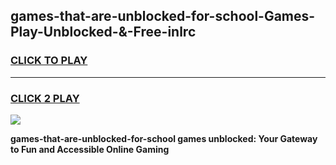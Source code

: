
## games-that-are-unblocked-for-school-Games-Play-Unblocked-&-Free-inlrc
<h3>
<a href="https://premium76.site?title=games-that-are-unblocked-for-school&ref=24A">CLICK TO PLAY</a></h3>
<hr>

<h3>
<a href="https://premium76.site?title=games-that-are-unblocked-for-school&ref=24A">CLICK 2 PLAY</a>
  
</h3>

<a href="https://premium76.site?title=games-that-are-unblocked-for-school&ref=24A"><img src="https://clearcache.store/games.png"></a>


**games-that-are-unblocked-for-school games unblocked: Your Gateway to Fun and Accessible Online Gaming**
